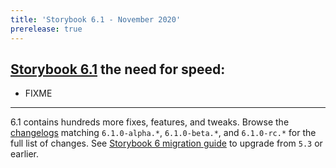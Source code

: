 ```yaml
---
title: 'Storybook 6.1 - November 2020'
prerelease: true
---
```


## [Storybook 6.1](https://github.com/storybookjs/storybook/issues/11884) the need for speed:

- FIXME

---

6.1 contains hundreds more fixes, features, and tweaks. Browse the <a href="https://github.com/storybookjs/storybook/blob/next/CHANGELOG.md">changelogs</a> matching `6.1.0-alpha.*`, `6.1.0-beta.*`, and `6.1.0-rc.*` for the full list of changes. See [Storybook 6 migration guide](https://medium.com/storybookjs/storybook-6-migration-guide-200346241bb5) to upgrade from `5.3` or earlier.
